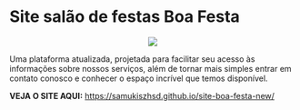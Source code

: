 # Site salão de festas Boa Festa

<div align="center">
<img src="https://github.com/SAMUKISZHSD/site-boa-festa-new/blob/main/img/IMG-20220921-WA0081__1_-removebg-preview.png">
</div>

Uma plataforma atualizada, projetada para facilitar seu acesso às informações sobre nossos serviços, além de tornar mais simples entrar em contato conosco e conhecer o espaço incrível que temos disponível.

**VEJA O SITE AQUI:** https://samukiszhsd.github.io/site-boa-festa-new/
##


